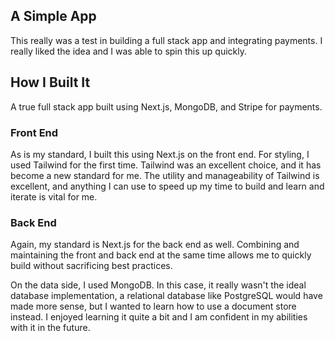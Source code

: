 ## A Simple App

This really was a test in building a full stack app and integrating payments. I really liked the idea and I was able to spin this up quickly.

## How I Built It

A true full stack app built using Next.js, MongoDB, and Stripe for payments.

### Front End

As is my standard, I built this using Next.js on the front end. For styling, I used Tailwind for the first time. Tailwind was an excellent choice, and it has become a new standard for me. The utility and manageability of Tailwind is excellent, and anything I can use to speed up my time to build and learn and iterate is vital for me.

### Back End

Again, my standard is Next.js for the back end as well. Combining and maintaining the front and back end at the same time allows me to quickly build without sacrificing best practices.

On the data side, I used MongoDB. In this case, it really wasn't the ideal database implementation, a relational database like PostgreSQL would have made more sense, but I wanted to learn how to use a document store instead. I enjoyed learning it quite a bit and I am confident in my abilities with it in the future.